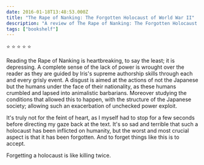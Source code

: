 ```yaml
---    
date: 2016-01-18T13:48:53.000Z
title: "The Rape of Nanking: The Forgotten Holocaust of World War II"
description: "A review of The Rape of Nanking: The Forgotten Holocaust of World War II"
tags: ["bookshelf"]
---   
```

⭐ ⭐ ⭐ ⭐ ⭐ 

Reading the Rape of Nanking is heartbreaking, to say the least; it is depressing. A complete sense of the lack of power is wrought over the reader as they are guided by Iris's supreme authorship skills through each and every grisly event. A disgust is aimed at the actions of not the Japanese but the humans under the face of their nationality, as these humans crumbled and lapsed into animalistic barbarians. Moreover studying the conditions that allowed this to happen, with the structure of the Japanese society; allowing such an exacerbation of unchecked power exploit.

It's truly not for the feint of heart, as I myself had to stop for a few seconds before directing my gaze back at the text. It's so sad and terrible that such a holocaust has been inflicted on humanity, but the worst and most crucial aspect is that it has been forgotten. And to forget things like this is to accept. 

Forgetting a holocaust is like killing twice.